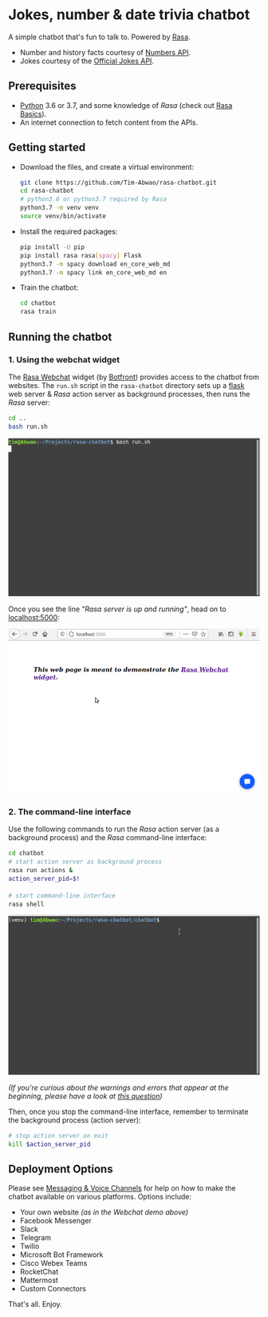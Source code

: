 # Jokes, number & date trivia chatbot

A simple chatbot that's fun to talk to. Powered by [Rasa][1].

- Number and history facts courtesy of [Numbers API][2].
- Jokes courtesy of the [Official Jokes API][3].

## Prerequisites

- [Python][4] 3.6 or 3.7, and some knowledge of *Rasa* (check out [Rasa Basics][5]).
- An internet connection to fetch content from the APIs.

## Getting started

- Download the files, and create a virtual environment:

    ```bash
    git clone https://github.com/Tim-Abwao/rasa-chatbot.git
    cd rasa-chatbot
    # python3.6 or python3.7 required by Rasa
    python3.7 -m venv venv
    source venv/bin/activate
    ```

- Install the required packages:

    ```bash
    pip install -U pip
    pip install rasa rasa[spacy] Flask
    python3.7 -m spacy download en_core_web_md
    python3.7 -m spacy link en_core_web_md en
    ```

- Train the chatbot:

    ```bash
    cd chatbot
    rasa train
    ```

## Running the chatbot

### 1. Using the webchat widget

The [Rasa Webchat][7] widget (by [Botfront][8]) provides access to the chatbot from websites. The `run.sh` script in the `rasa-chatbot` directory sets up a [flask][9] web server & *Rasa* action server as background processes,  then runs the *Rasa* server:

```bash
cd ..
bash run.sh
```

![run script](screencasts/run-script.gif)

Once you see the line *"Rasa server is up and running"*, head on to <localhost:5000>:

![web widget](screencasts/web-chat.gif)

### 2. The command-line interface

Use the following commands to run the *Rasa* action server (as a background process) and the *Rasa* command-line interface:

```bash
cd chatbot
# start action server as background process
rasa run actions &
action_server_pid=$!

# start command-line interface
rasa shell
```

![rasa shell](screencasts/rasa_shell.gif)

*(If you're curious about the warnings and errors that appear at the beginning, please have a look at [this question][6])*

Then, once you stop the command-line interface, remember to terminate the background process (action server):

```bash
# stop action server on exit
kill $action_server_pid
```

## Deployment Options

Please see [Messaging & Voice Channels](https://rasa.com/docs/rasa/user-guide/messaging-and-voice-channels/) for help on how to make the chatbot available on various platforms. Options include:

- Your own website *(as in the Webchat demo above)*
- Facebook Messenger
- Slack
- Telegram
- Twilio
- Microsoft Bot Framework
- Cisco Webex Teams
- RocketChat
- Mattermost
- Custom Connectors

That's all. Enjoy.

[1]: https://rasa.com
[2]: http://numbersapi.com
[3]: https://official-joke-api.appspot.com/random_joke
[4]: https://www.python.org
[5]: https://rasa.com/docs/rasa/user-guide/rasa-tutorial/
[6]: https://stackoverflow.com/questions/60368298/could-not-load-dynamic-library-libnvinfer-so-6
[7]: https://github.com/botfront/rasa-webchat
[8]: https://botfront.io/
[9]: https://flask.palletsprojects.com/en/1.1.x/
